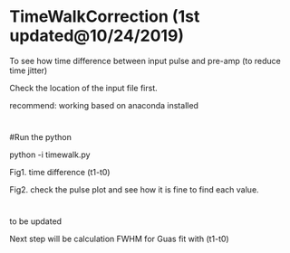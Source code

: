 # TimeWalkCorrection (1st updated@10/24/2019)
To see how time difference between input pulse and pre-amp (to reduce time jitter)

Check the location of the input file first.

recommend: working based on anaconda installed
#
#Run the python

python -i timewalk.py

Fig1. time difference (t1-t0)

Fig2. check the pulse plot and see how it is fine to find each value.
#

to be updated

Next step will be calculation FWHM for Guas fit with (t1-t0)
